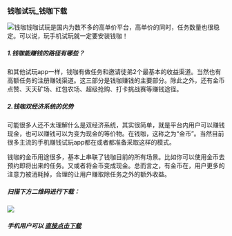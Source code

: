 ### 钱咖试玩_钱咖下载
![钱咖](http://shiwan.pro/img/qianka.jpg "钱咖")钱咖试玩是国内为数不多的高单价平台，高单价的同时，任务数量也很稳定。可以说，玩手机试玩就一定要安装钱咖！

##### 1.钱咖能赚钱的路径有哪些？

和其他试玩app一样，钱咖有做任务和邀请徒弟2个最基本的收益渠道。当然也有高额任务的注册赚钱渠道。这三部分是钱咖赚钱的主要部分。除此之外，还有金币点赞、天天矿场、红包农场、超级抢购、打卡挑战赛等赚钱途径。

##### 2.钱咖双经济系统的优势

可能很多人还不太理解什么是双经济系统，其实很简单，就是平台内用户可以赚钱现金，也可以赚钱可以为变为现金的等价物。在钱咖，这称之为“金币”。当然目前很多主流的手机赚钱试玩app都在或者都准备采取这样的模式。

钱咖的金币用途很多，基本上串联了钱咖目前的所有场景。比如你可以使用金币去预约即将出来的任务。又或者将金币变成现金。总而言之，有金币在，用户更多的注意力被消耗掉，合理的让用户赚取除任务之外的额外收益。

##### 扫描下方二维码进行下载：
![](http://shiwan.pro/img/qianka-qr.jpg)

##### 手机用户可以 [直接点击下载](https://yiqizhuan.info//?u=59278024&referer_code=qrcode "直接点击下载")

